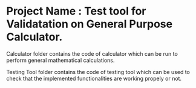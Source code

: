 # Project Name : Test tool for Validatation on General Purpose Calculator.

Calculator folder contains the code of calculator which can be run to perform general mathematical calculations.

Testing Tool folder contains the code of testing tool which can be used to check that the implemented functionalities are working propely or not.
